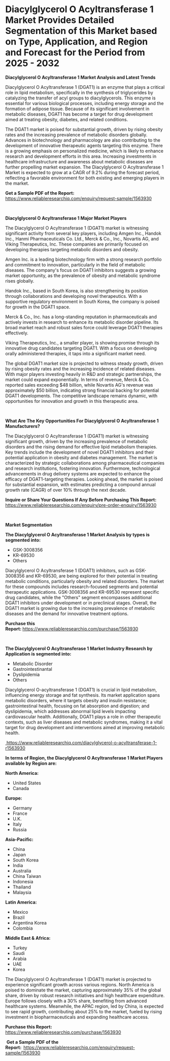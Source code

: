 <p><h1>Diacylglycerol O Acyltransferase 1 Market Provides Detailed Segmentation of this Market based on Type, Application, and Region and Forecast for the Period from 2025 - 2032</h1></p><p><strong>Diacylglycerol O Acyltransferase 1 Market Analysis and Latest Trends</strong></p>
<p><p>Diacylglycerol O Acyltransferase 1 (DGAT1) is an enzyme that plays a critical role in lipid metabolism, specifically in the synthesis of triglycerides by catalyzing the transfer of acyl groups to diacylglycerols. This enzyme is essential for various biological processes, including energy storage and the formation of adipose tissue. Because of its significant involvement in metabolic diseases, DGAT1 has become a target for drug development aimed at treating obesity, diabetes, and related conditions.</p><p>The DGAT1 market is poised for substantial growth, driven by rising obesity rates and the increasing prevalence of metabolic disorders globally. Advances in biotechnology and pharmacology are also contributing to the development of innovative therapeutic agents targeting this enzyme. There is a growing emphasis on personalized medicine, which is likely to enhance research and development efforts in this area. Increasing investments in healthcare infrastructure and awareness about metabolic diseases are further propelling market expansion. The Diacylglycerol O Acyltransferase 1 Market is expected to grow at a CAGR of 9.2% during the forecast period, reflecting a favorable environment for both existing and emerging players in the market.</p></p>
<p><strong>Get a Sample PDF of the Report:&nbsp;</strong> <a href="https://www.reliableresearchiq.com/enquiry/request-sample/1563930?utm_campaign=2938&utm_medium=2&utm_source=Github&utm_content=ia&utm_term=19042025&utm_id=diacylglycerol-o-acyltransferase-1">https://www.reliableresearchiq.com/enquiry/request-sample/1563930</a></p>
<p>&nbsp;</p>
<p><strong>Diacylglycerol O Acyltransferase 1 Major Market Players</strong></p>
<p><p>The Diacylglycerol O Acyltransferase 1 (DGAT1) market is witnessing significant activity from several key players, including Amgen Inc., Handok Inc., Hanmi Pharmaceuticals Co. Ltd., Merck & Co., Inc., Novartis AG, and Viking Therapeutics, Inc. These companies are primarily focused on developing therapies targeting metabolic disorders and obesity.</p><p>Amgen Inc. is a leading biotechnology firm with a strong research portfolio and commitment to innovation, particularly in the field of metabolic diseases. The company's focus on DGAT1 inhibitors suggests a growing market opportunity, as the prevalence of obesity and metabolic syndrome rises globally.</p><p>Handok Inc., based in South Korea, is also strengthening its position through collaborations and developing novel therapeutics. With a supportive regulatory environment in South Korea, the company is poised for growth in the DGAT1 space.</p><p>Merck & Co., Inc. has a long-standing reputation in pharmaceuticals and actively invests in research to enhance its metabolic disorder pipeline. Its broad market reach and robust sales force could leverage DGAT1 therapies effectively.</p><p>Viking Therapeutics, Inc., a smaller player, is showing promise through its innovative drug candidates targeting DGAT1. With a focus on developing orally administered therapies, it taps into a significant market need.</p><p>The global DGAT1 market size is projected to witness steady growth, driven by rising obesity rates and the increasing incidence of related diseases. With major players investing heavily in R&D and strategic partnerships, the market could expand exponentially. In terms of revenue, Merck & Co. reported sales exceeding $48 billion, while Novartis AG's revenue was approximately $50 billion, indicating strong financial backing for potential DGAT1 developments. The competitive landscape remains dynamic, with opportunities for innovation and growth in this therapeutic area.</p></p>
<p>&nbsp;</p>
<p><strong>What Are The Key Opportunities For Diacylglycerol O Acyltransferase 1 Manufacturers?</strong></p>
<p><p>The Diacylglycerol O Acyltransferase 1 (DGAT1) market is witnessing significant growth, driven by the increasing prevalence of metabolic disorders and the rising demand for effective lipid metabolism therapies. Key trends include the development of novel DGAT1 inhibitors and their potential application in obesity and diabetes management. The market is characterized by strategic collaborations among pharmaceutical companies and research institutions, fostering innovation. Furthermore, technological advancements in drug delivery systems are expected to enhance the efficacy of DGAT1-targeting therapies. Looking ahead, the market is poised for substantial expansion, with estimates predicting a compound annual growth rate (CAGR) of over 10% through the next decade.</p></p>
<p><strong>Inquire or Share Your Questions If Any Before Purchasing This Report:</strong> <a href="https://www.reliableresearchiq.com/enquiry/pre-order-enquiry/1563930?utm_campaign=2938&utm_medium=2&utm_source=Github&utm_content=ia&utm_term=19042025&utm_id=diacylglycerol-o-acyltransferase-1">https://www.reliableresearchiq.com/enquiry/pre-order-enquiry/1563930</a></p>
<p>&nbsp;</p>
<p><strong>Market Segmentation</strong></p>
<p><strong>The Diacylglycerol O Acyltransferase 1 Market Analysis by types is segmented into:</strong></p>
<p><ul><li>GSK-3008356</li><li>KR-69530</li><li>Others</li></ul></p>
<p><p>Diacylglycerol O Acyltransferase 1 (DGAT1) inhibitors, such as GSK-3008356 and KR-69530, are being explored for their potential in treating metabolic conditions, particularly obesity and related disorders. The market for these compounds includes research-focused segments and potential therapeutic applications. GSK-3008356 and KR-69530 represent specific drug candidates, while the "Others" segment encompasses additional DGAT1 inhibitors under development or in preclinical stages. Overall, the DGAT1 market is growing due to the increasing prevalence of metabolic diseases and the demand for innovative treatment options.</p></p>
<p><strong>Purchase this Report:&nbsp;</strong><a href="https://www.reliableresearchiq.com/purchase/1563930?utm_campaign=2938&utm_medium=2&utm_source=Github&utm_content=ia&utm_term=19042025&utm_id=diacylglycerol-o-acyltransferase-1">https://www.reliableresearchiq.com/purchase/1563930</a></p>
<p>&nbsp;</p>
<p><strong>The Diacylglycerol O Acyltransferase 1 Market Industry Research by Application is segmented into:</strong></p>
<p><ul><li>Metabolic Disorder</li><li>Gastrointestinantal</li><li>Dyslipidemia</li><li>Others</li></ul></p>
<p><p>Diacylglycerol O-acyltransferase 1 (DGAT1) is crucial in lipid metabolism, influencing energy storage and fat synthesis. Its market application spans metabolic disorders, where it targets obesity and insulin resistance; gastrointestinal health, focusing on fat absorption and digestion; and dyslipidemia, which addresses abnormal lipid levels impacting cardiovascular health. Additionally, DGAT1 plays a role in other therapeutic contexts, such as liver diseases and metabolic syndromes, making it a vital target for drug development and interventions aimed at improving metabolic health.</p></p>
<p><a href="https://www.reliableresearchiq.com/diacylglycerol-o-acyltransferase-1-r1563930?utm_campaign=2938&utm_medium=2&utm_source=Github&utm_content=ia&utm_term=19042025&utm_id=diacylglycerol-o-acyltransferase-1">&nbsp;https://www.reliableresearchiq.com/diacylglycerol-o-acyltransferase-1-r1563930</a></p>
<p><strong>In terms of Region, the Diacylglycerol O Acyltransferase 1 Market Players available by Region are:</strong></p>
<p>
    <p> <strong> North America: </strong>
        <ul>
            <li>United States</li>
            <li>Canada</li>
        </ul>
        </p> 
    <p> <strong> Europe: </strong>
        <ul>
            <li>Germany</li>
            <li>France</li>
            <li>U.K.</li>
            <li>Italy</li>
            <li>Russia</li>
        </ul>
        </p> 
    <p> <strong> Asia-Pacific: </strong>
        <ul>
            <li>China</li>
            <li>Japan</li>
            <li>South Korea</li>
            <li>India</li>
            <li>Australia</li>
            <li>China Taiwan</li>
            <li>Indonesia</li>
            <li>Thailand</li>
            <li>Malaysia</li>
        </ul>
        </p> 
    <p> <strong> Latin America: </strong>
        <ul>
            <li>Mexico</li>
            <li>Brazil</li>
            <li>Argentina Korea</li>
            <li>Colombia</li>
        </ul>
        </p> 
    <p> <strong> Middle East & Africa: </strong>
        <ul>
            <li>Turkey</li>
            <li>Saudi</li>
            <li>Arabia</li>
            <li>UAE</li>
            <li>Korea</li>
        </ul>
    </p>
    </p>
<p><p>The Diacylglycerol O Acyltransferase 1 (DGAT1) market is projected to experience significant growth across various regions. North America is poised to dominate the market, capturing approximately 35% of the global share, driven by robust research initiatives and high healthcare expenditure. Europe follows closely with a 30% share, benefiting from advanced healthcare systems. Meanwhile, the APAC region, led by China, is expected to see rapid growth, contributing about 25% to the market, fueled by rising investment in biopharmaceuticals and expanding healthcare access.</p></p>
<p><strong>Purchase this Report: </strong><a href="https://www.reliableresearchiq.com/purchase/1563930?utm_campaign=2938&utm_medium=2&utm_source=Github&utm_content=ia&utm_term=19042025&utm_id=diacylglycerol-o-acyltransferase-1">https://www.reliableresearchiq.com/purchase/1563930</a></p>
<p>&nbsp;<strong>Get a Sample PDF of the Report:&nbsp;&nbsp;</strong><a href="https://www.reliableresearchiq.com/enquiry/request-sample/1563930?utm_campaign=2938&utm_medium=2&utm_source=Github&utm_content=ia&utm_term=19042025&utm_id=diacylglycerol-o-acyltransferase-1">https://www.reliableresearchiq.com/enquiry/request-sample/1563930</a></p>
<p><strong></strong></p>
<p><p></p><p></p><p></p></p>